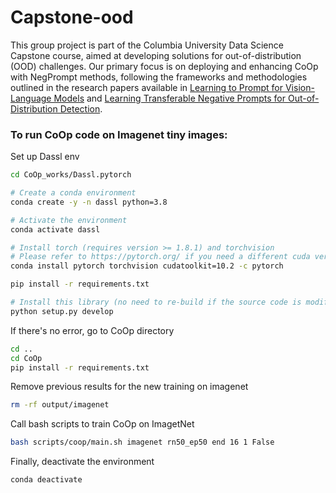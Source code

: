 # Capstone-ood
This group project is part of the Columbia University Data Science Capstone course, aimed at developing solutions for out-of-distribution (OOD) challenges. Our primary focus is on deploying and enhancing CoOp with NegPrompt methods, following the frameworks and methodologies outlined in the research papers available in [Learning to Prompt for Vision-Language Models](https://arxiv.org/abs/2109.01134) and [Learning Transferable Negative Prompts for Out-of-Distribution Detection](https://arxiv.org/abs/2404.03248).

### To run CoOp code on Imagenet tiny images:
Set up Dassl env
```bash
cd CoOp_works/Dassl.pytorch

# Create a conda environment
conda create -y -n dassl python=3.8

# Activate the environment
conda activate dassl

# Install torch (requires version >= 1.8.1) and torchvision
# Please refer to https://pytorch.org/ if you need a different cuda version
conda install pytorch torchvision cudatoolkit=10.2 -c pytorch

pip install -r requirements.txt

# Install this library (no need to re-build if the source code is modified)
python setup.py develop
```
If there's no error, go to CoOp directory
```bash
cd ..
cd CoOp
pip install -r requirements.txt
```
Remove previous results for the new training on imagenet
```bash
rm -rf output/imagenet
```
Call bash scripts to train CoOp on ImagetNet
```bash
bash scripts/coop/main.sh imagenet rn50_ep50 end 16 1 False
```
Finally, deactivate the environment
```bash
conda deactivate
